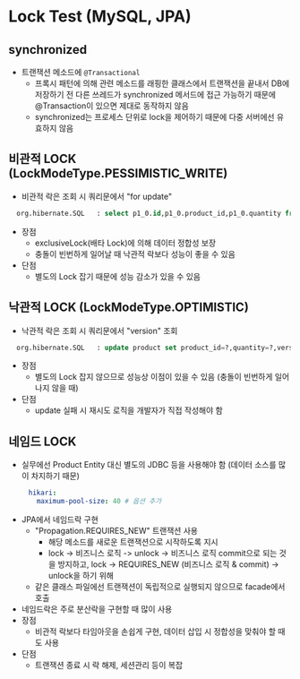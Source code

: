 # Lock Test (MySQL, JPA)

## synchronized

- 트랜잭션 메소드에 `@Transactional`
  - 프록시 패턴에 의해 관련 메소드를 래핑한 클래스에서 트랜잭션을 끝내서 DB에 저장하기 전 다른 쓰레드가 synchronized 메서드에 접근 가능하기 때문에 @Transaction이 있으면 제대로 동작하지 않음
  - synchronized는 프로세스 단위로 lock을 제어하기 때문에 다중 서버에선 유효하지 않음

## 비관적 LOCK (LockModeType.PESSIMISTIC_WRITE)

- 비관적 락은 조회 시 쿼리문에서 "for update"

```sql
  org.hibernate.SQL   : select p1_0.id,p1_0.product_id,p1_0.quantity from product p1_0 where p1_0.product_id=? for update
```

- 장점
  - exclusiveLock(배타 Lock)에 의해 데이터 정합성 보장
  - 충돌이 빈번하게 일어날 때 낙관적 락보다 성능이 좋을 수 있음
- 단점
  - 별도의 Lock 잡기 때문에 성능 감소가 있을 수 있음

## 낙관적 LOCK (LockModeType.OPTIMISTIC)

- 낙관적 락은 조회 시 쿼리문에서 "version" 조회

```sql
  org.hibernate.SQL   : update product set product_id=?,quantity=?,version=? where id=? and version=?
```

- 장점
  - 별도의 Lock 잡지 않으므로 성능상 이점이 있을 수 있음 (충돌이 빈번하게 일어나지 않을 때)
- 단점
  - update 실패 시 재시도 로직을 개발자가 직접 작성해야 함

## 네임드 LOCK

- 실무에선 Product Entity 대신 별도의 JDBC 등을 사용해야 함 (데이터 소스를 많이 차지하기 때문)

```yml
     hikari:
       maximum-pool-size: 40 # 옵션 추가
```

- JPA에서 네임드락 구현
  - "Propagation.REQUIRES_NEW" 트랜잭션 사용
    - 해당 메소드를 새로운 트랜잭션으로 시작하도록 지시
    - lock -> 비즈니스 로직 -> unlock -> 비즈니스 로직 commit으로 되는 것을 방지하고, lock -> REQUIRES_NEW (비즈니스 로직 & commit) -> unlock을 하기 위해
  - 같은 클래스 파일에선 트랜잭션이 독립적으로 실행되지 않으므로 facade에서 호출
- 네임드락은 주로 분산락을 구현할 때 많이 사용
- 장점
  - 비관적 락보다 타임아웃을 손쉽게 구현, 데이터 삽입 시 정합성을 맞춰야 할 때도 사용
- 단점
  - 트랜잭션 종료 시 락 해제, 세션관리 등이 복잡
